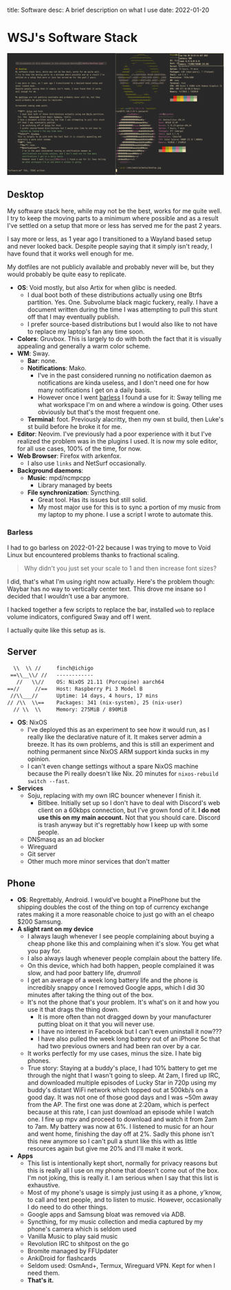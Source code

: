 title: Software
desc: A brief description on what I use
date: 2022-01-20

# WSJ's Software Stack

![A screenshot of this document in Vim alongside Neofetch](/media/desktop.jpg)

## Desktop
My software stack here, while may not be the best, works for me quite well.
I try to keep the moving parts to a minimum where possible and as a result I've
settled on a setup that more or less has served me for the past 2 years.

I say more or less, as 1 year ago I transitioned to a Wayland based setup and
never looked back.
Despite people saying that it simply isn't ready, I have found that it works
well enough for me.

My dotfiles are not publicly available and probably never will be, but they
would probably be quite easy to replicate.

- **OS**: Void mostly, but also Artix for when glibc is needed.
  - I dual boot both of these distributions actually using one Btrfs partition.
  Yes. One. Subvolume black magic fuckery, really.
  I have a document written during the time I was attempting to pull this stunt
  off that I may eventually publish.
  - I prefer source-based distributions but I would also like to not have to
    replace my laptop's fan any time soon.
- **Colors**: Gruvbox.
  This is largely to do with both the fact that it is visually appealing and
  generally a warm color scheme.
- **WM**: Sway.
  - **Bar**: none.
  - **Notifications**: Mako.
    - I've in the past considered running no notification daemon as
      notifications are kinda useless, and I don't need one for how many
      notifications I get on a daily basis.
    - However once I went [barless](#Barless) I found a use for it: Sway telling
      me what workspace I'm on and where a window is going.
      Other uses obviously but that's the most frequent one.
  - **Terminal**: foot. Previously alacritty, then my own st build, then Luke's
    st build before he broke it for me.
- **Editor**: Neovim.
  I've previously had a poor experience with it but I've realized the problem
  was in the plugins I used.
  It is now my sole editor, for all use cases, 100% of the time, for now.
- **Web Browser**: Firefox with arkenfox.
  - I also use `links` and NetSurf occasionally.
- **Background daemons**:
  - **Music**: mpd/ncmpcpp
    - Library managed by beets
  - **File synchronization**: Syncthing.
    - Great tool. Has its issues but still solid.
    - My most major use for this is to sync a portion of my music from my laptop
      to my phone. I use a script I wrote to automate this.

### Barless
I had to go barless on 2022-01-22 because I was trying to move to Void Linux but
encountered problems thanks to fractional scaling.

> Why didn't you just set your scale to 1 and then increase font sizes?

I did, that's what I'm using right now actually.
Here's the problem though: Waybar has no way to vertically center text.
This drove me insane so I decided that I wouldn't use a bar anymore.

I hacked together a few scripts to replace the bar, installed `wob` to replace
volume indicators, configured Sway and off I went.

I actually quite like this setup as is.

## Server
```
  \\  \\ //     finch@ichigo
 ==\\__\\/ //   ------------
   //   \\//    OS: NixOS 21.11 (Porcupine) aarch64
==//     //==   Host: Raspberry Pi 3 Model B
 //\\___//      Uptime: 14 days, 4 hours, 17 mins
// /\\  \\==    Packages: 341 (nix-system), 25 (nix-user)
  // \\  \\     Memory: 275MiB / 890MiB
```

- **OS**: NixOS
  - I've deployed this as an experiment to see how it would run, as I really
    like the declarative nature of it.
    It makes server admin a breeze.
    It has its own problems, and this is still an experiment and nothing
    permanent since NixOS ARM support kinda sucks in my opinion.
  - I can't even change settings without a spare NixOS machine because the Pi
    really doesn't like Nix.
    20 minutes for `nixos-rebuild switch --fast`.
- **Services**
  - Soju, replacing with my own IRC bouncer whenever I finish it.
    - Bitlbee. Initially set up so I don't have to deal with Discord's web
      client on a 60kbps connection, but I've grown fond of it.
      **I do not use this on my main account.** Not that you should care.
      Discord is trash anyway but it's regrettably how I keep up with some
      people.
  - DNSmasq as an ad blocker
  - Wireguard
  - Git server
  - Other much more minor services that don't matter

## Phone
- **OS**: Regrettably, Android.
  I would've bought a PinePhone but the shipping doubles the cost of the thing
  on top of currency exchange rates making it a more reasonable choice to just
  go with an el cheapo $200 Samsung.
- **A slight rant on my device**
  - I always laugh whenever I see people complaining about buying a cheap phone
    like this and complaining when it's slow. You get what you pay for.
  - I also always laugh whenever people complain about the battery life.
  - On this device, which had both happen, people complained it was slow, and
    had poor battery life, *drumroll*
  - I get an average of a week long battery life and the phone is incredibly
    snappy once I removed Google apps, which I did 30 minutes after taking the
    thing out of the box.
  - It's not the phone that's your problem. It's what's on it and how you use it
    that drags the thing down.
    - It is more often than not dragged down by your manufacturer putting bloat
      on it that you will never use.
    - I have no interest in Facebook but I can't even uninstall it now???
    - I have also pulled the week long battery out of an iPhone 5c that had two
      previous owners and had been ran over by a car.
  - It works perfectly for my use cases, minus the size. I hate big phones.
  - True story: Staying at a buddy's place, I had 10% battery to get me through
    the night that I wasn't going to sleep.
    At 2am, I fired up IRC, and downloaded multiple episodes of Lucky Star in
    720p using my buddy's distant WiFi network which topped out at 500kb/s on a
    good day. It was not one of those good days and I was ~50m away from the AP.
    The first one was done at 2:20am, which is perfect because at this rate, I
    can just download an episode while I watch one.
    I fire up mpv and proceed to download and watch it from 2am to 7am.
    My battery was now at 6%. I listened to music for an hour and went home,
    finishing the day off at 2%.
    Sadly this phone isn't this new anymore so I can't pull a stunt like this
    with as little resources again but give me 20% and I'll make it work.
- **Apps**
  - This list is intentionally kept short, normally for privacy reasons but this
    is really all I use on my phone that doesn't come out of the box.
    I'm not joking, this is really it. I am serious when I say that this list is
    exhaustive.
  - Most of my phone's usage is simply just using it as a phone, y'know, to call
    and text people, and to listen to music.
    However, occasionally I do need to do other things.
  - Google apps and Samsung bloat was removed via ADB.
  - Syncthing, for my music collection and media captured by my phone's camera
    which is seldom used
  - Vanilla Music to play said music
  - Revolution IRC to shitpost on the go
  - Bromite managed by FFUpdater
  - AnkiDroid for flashcards
  - Seldom used: OsmAnd+, Termux, Wireguard VPN. Kept for when I need them.
  - **That's it.**

